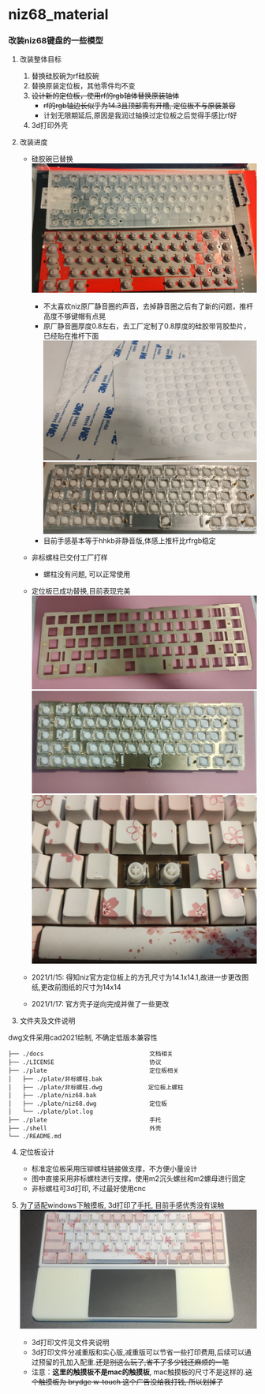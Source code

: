 # niz68_material

### 改装niz68键盘的一些模型

1. 改装整体目标
    1. 替换硅胶碗为rf硅胶碗
    2. 替换原装定位板，其他零件均不变
    3. ~~设计新的定位板，使用rf的rgb轴体替换原装轴体~~
        - ~~rf的rgb轴边长似乎为14.3且顶部需有开槽, 定位板不与原装兼容~~
        - 计划无限期延后,原因是我润过轴换过定位板之后觉得手感比rf好
    4. 3d打印外壳

1. 改装进度
    - 硅胶碗已替换
    ![rf硅胶碗](docs/IMG20201114030554.jpg)
        - 不太喜欢niz原厂静音圈的声音，去掉静音圈之后有了新的问题，推杆高度不够键帽有点晃
        - 原厂静音圈厚度0.8左右，去工厂定制了0.8厚度的硅胶带背胶垫片，已经贴在推杆下面
        ![垫片](docs/IMG20201223220158.jpg)
        ![处理后推杆](docs/IMG20201223224421.jpg)
        - 目前手感基本等于hhkb非静音版,体感上推杆比rfrgb稳定
    - 非标螺柱已交付工厂打样
        - 螺柱没有问题, 可以正常使用
    - 定位板已成功替换,目前表现完美
    ![定位板正面](docs/IMG_20210107_022630.jpg)
    ![定位板背面](docs/IMG_20210107_022710.jpg)
    ![上机](docs/IMG_20210107_022720.jpg)

    - 2021/1/15: 得知niz官方定位板上的方孔尺寸为14.1x14.1,故进一步更改图纸,更改前图纸的尺寸为14x14
    - 2021/1/17: 官方壳子逆向完成并做了一些更改

3. 文件夹及文件说明

dwg文件采用cad2021绘制, 不确定低版本兼容性

```
├── ./docs                              文档相关
├── ./LICENSE                           协议
├── ./plate                             定位板相关
│   ├── ./plate/非标螺柱.bak
│   ├── ./plate/非标螺柱.dwg             定位板上螺柱
│   ├── ./plate/niz68.bak
│   ├── ./plate/niz68.dwg               定位板
│   └── ./plate/plot.log
├── ./plate                             手托
├── ./shell                             外壳
└── ./README.md
```

4. 定位板设计

    - 标准定位板采用压铆螺柱链接做支撑，不方便小量设计
    - 图中直接采用非标螺柱进行支撑，使用m2沉头螺丝和m2螺母进行固定
    - 非标螺柱可3d打印, 不过最好使用cnc

5. 为了适配windows下触摸板, 3d打印了手托, 目前手感优秀没有误触
![手托](docs/IMG_20210107_095722.jpg)
    - 3d打印文件见文件夹说明
    - 3d打印文件分减重版和实心版,减重版可以节省一些打印费用,后续可以通过预留的孔加入配重.~~还是别这么玩了,省不了多少钱还麻烦的一笔~~
    - 注意：**这里的触摸板不是mac的触摸板**, mac触摸板的尺寸不是这样的.~~这个触摸板为 brydge w-touch 这个广告没给我打钱, 所以划掉了~~